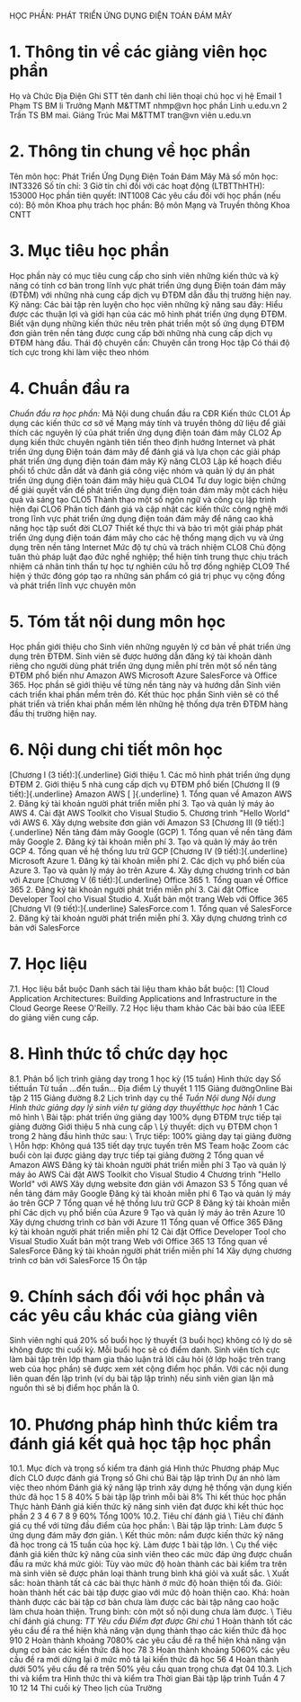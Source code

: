 HỌC PHẦN: PHÁT TRIỂN ỨNG DỤNG ĐIỆN TOÁN ĐÁM MÂY 
# 1. Thông tin về các giảng viên học phần 
Họ và Chức Địa Điện Ghi STT tên danh chỉ liên thoại chú học vị hệ Email 1 Phạm TS BM li Trưởng Mạnh M&TTMT nhmp\@vn học phần Linh u.edu.vn 2 Trần TS BM mai. Giảng Trúc Mai M&TTMT tran\@vn viên u.edu.vn 
# 2. Thông tin chung về học phần 
Tên môn học: Phát Triển Ứng Dụng Điện Toán Đám Mây Mã số môn học: INT3326 Số tín chỉ: 3 Giờ tín chỉ đối với các hoạt động (LTBTThHTH): 153000 Học phần tiên quyết: INT1008 Các yêu cầu đối với học phần (nếu có): Bộ môn Khoa phụ trách học phần: Bộ môn Mạng và Truyền thông Khoa CNTT 
# 3. Mục tiêu học phần 
Học phần này có mục tiêu cung cấp cho sinh viên những kiến thức và kỹ năng có tính cơ bản trong lĩnh vực phát triển ứng dụng Điện toán đám mây (ĐTĐM) với những nhà cung cấp dịch vụ ĐTĐM dẫn đầu thị trường hiện nay. Kỹ năng: Các bài tập rèn luyện cho học viên những kỹ năng sau đây: Hiểu được các thuận lợi và giới hạn của các mô hình phát triển ứng dụng ĐTĐM. Biết vận dụng những kiến thức nêu trên phát triển một số ứng dụng ĐTĐM đơn giản trên nền tảng được cung cấp bởi những nhà cung cấp dịch vụ ĐTĐM hàng đầu. Thái độ chuyên cần: Chuyên cần trong Học tập Có thái độ tích cực trong khi làm việc theo nhóm 
# 4. Chuẩn đầu ra 
*Chuẩn đầu ra học phần:* Mã Nội dung chuẩn đầu ra CĐR Kiến thức CLO1 Áp dụng các kiến thức cơ sở về Mạng máy tính và truyền thông dữ liệu để giải thích các nguyên lý của phát triển ứng dụng điện toán đám mây CLO2 Áp dụng kiến thức chuyên ngành tiên tiến theo định hướng Internet và phát triển ứng dụng Điện toán đám mây để đánh giá và lựa chọn các giải pháp phát triển ứng dụng điện toán đám mây Kỹ năng CLO3 Lập kế hoạch điều phối tổ chức dẫn dắt và đánh giá công việc nhóm và quản lý dự án phát triển ứng dụng điện toán đám mây hiệu quả CLO4 Tư duy logic biện chứng để giải quyết vấn đề phát triển ứng dụng điện toán đám mây một cách hiệu quả và sáng tạo CLO5 Thành thạo một số ngôn ngữ và công cụ lập trình hiện đại CLO6 Phân tích đánh giá và cập nhật các kiến thức công nghệ mới trong lĩnh vực phát triển ứng dụng điện toán đám mây để nâng cao khả năng học tập suốt đời CLO7 Thiết kế thực thi và bảo trì một giải pháp phát triển ứng dụng điện toán đám mây cho các hệ thống mạng dịch vụ và ứng dụng trên nền tảng Internet Mức độ tự chủ và trách nhiệm CLO8 Chủ động tuân thủ pháp luật đạo đức nghề nghiệp; thể hiện tính trung thực chịu trách nhiệm cá nhân tinh thần tự học tự nghiên cứu hỗ trợ đồng nghiệp CLO9 Thể hiện ý thức đóng góp tạo ra những sản phẩm có giá trị phục vụ cộng đồng và phát triển lĩnh vực chuyên môn
# 5. Tóm tắt nội dung môn học 
Học phần giới thiệu cho Sinh viên những nguyên lý cơ bản về phát triển ứng dụng trên ĐTĐM. Sinh viên sẽ được hướng dẫn đăng ký tài khoản dành riêng cho người dùng phát triển ứng dụng miễn phí trên một số nền tảng ĐTĐM phổ biến như Amazon AWS Microsoft Azure SalesForce và Office 365. Học phần sẽ giới thiệu về từng nền tảng này và hướng dẫn Sinh viên cách triển khai phần mềm trên đó. Kết thúc học phần Sinh viên sẽ có thể phát triển và triển khai phần mềm lên những hệ thống dựa trên ĐTĐM hàng đầu thị trường hiện nay.
# 6. Nội dung chi tiết môn học 
[Chương I (3 tiết):]{.underline} Giới thiệu 1. Các mô hình phát triển ứng dụng ĐTĐM 2. Giới thiệu 5 nhà cung cấp dịch vụ ĐTĐM phổ biến [Chương II (9 tiết):]{.underline} Amazon AWS [ ]{.underline} 1\. Tổng quan về Amazon AWS 2\. Đăng ký tài khoản người phát triển miễn phí 3\. Tạo và quản lý máy ảo AWS 4\. Cài đặt AWS Toolkit cho Visual Studio 5\. Chương trình "Hello World" với AWS 6\. Xây dựng website đơn giản với Amazon S3 [Chương III (9 tiết):]{.underline} Nền tảng đám mây Google (GCP) 1\. Tổng quan về nền tảng đám mây Google 2\. Đăng ký tài khoản miễn phí 3\. Tạo và quản lý máy ảo trên GCP 4\. Tổng quan về hệ thống lưu trữ GCP [Chương IV (9 tiết):]{.underline} Microsoft Azure 1\. Đăng ký tài khoản miễn phí 2\. Các dịch vụ phổ biến của Azure 3\. Tạo và quản lý máy ảo trên Azure 4\. Xây dựng chương trình cơ bản với Azure [Chương V (6 tiết):]{.underline} Office 365 1\. Tổng quan về Office 365 2\. Đăng ký tài khoản người phát triển miễn phí 3\. Cài đặt Office Developer Tool cho Visual Studio 4\. Xuất bản một trang Web với Office 365 [Chương VI (9 tiết):]{.underline} SalesForce.com 1\. Tổng quan về SalesForce 2\. Đăng ký tài khoản người phát triển miễn phí 3\. Xây dựng chương trình cơ bản với SalesForce 
# 7. Học liệu  
7.1. Học liệu bắt buộc Danh sách tài liệu tham khảo bắt buộc: \[1\] Cloud Application Architectures: Building Applications and Infrastructure in the Cloud George Reese O\'Reilly. 7.2 Học liệu tham khảo Các bài báo của IEEE do giảng viên cung cấp. 
# 8. Hình thức tổ chức dạy học 
8.1. Phân bổ lịch trình giảng dạy trong 1 học kỳ (15 tuần) Hình thức dạy Số tiếttuần Từ tuần ...đến tuần... Địa điểm Lý thuyết 1 115 Giảng đườngOnline Bài tập 2 115 Giảng đường 8.2 Lịch trình dạy cụ thể *Tuần* *Nội dung *Nội dung *Hình thức giảng dạy lý sinh viên tự giảng dạy* thuyếtthực học* hành* 1 Các mô hình \ Bài tập: phát triển ứng giảng dạy 100% dụng ĐTĐM trực tiếp tại giảng đường Giới thiệu 5 nhà cung cấp \ Lý thuyết: dịch vụ ĐTĐM chọn 1 trong 2 hàng đầu hình thức sau: \ Trực tiếp: 100% giảng dạy tại giảng đường \ Hỗn hợp: Không quá 135 tiết dạy trực tuyến trên MS Team hoặc Zoom các buổi còn lại được giảng dạy trực tiếp tại giảng đường 2 Tổng quan về Amazon AWS Đăng ký tài khoản người phát triển miễn phí 3 Tạo và quản lý máy ảo AWS Cài đặt AWS Toolkit cho Visual Studio 4 Chương trình "Hello World" với AWS Xây dựng website đơn giản với Amazon S3 5 Tổng quan về nền tảng đám mây Google Đăng ký tài khoản miễn phí 6 Tạo và quản lý máy ảo trên GCP 7 Tổng quan về hệ thống lưu trữ GCP 8 Đăng ký tài khoản miễn phí Các dịch vụ phổ biến của Azure 9 Tạo và quản lý máy ảo trên Azure 10 Xây dựng chương trình cơ bản với Azure 11 Tổng quan về Office 365 Đăng ký tài khoản người phát triển miễn phí 12 Cài đặt Office Developer Tool cho Visual Studio Xuất bản một trang Web với Office 365 13 Tổng quan về SalesForce Đăng ký tài khoản người phát triển miễn phí 14 Xây dựng chương trình cơ bản với SalesForce 15 Ôn tập 
# 9. Chính sách đối với học phần và các yêu cầu khác của giảng viên 
Sinh viên nghỉ quá 20% số buổi học lý thuyết (3 buổi học) không có lý do sẽ không được thi cuối kỳ. Mỗi buổi học sẽ có điểm danh. Sinh viên tích cực làm bài tập trên lớp tham gia thảo luận trả lời câu hỏi (ở lớp hoặc trên trang web của học phần) sẽ được xem xét cộng điểm học phần. Với các nội dung liên quan đến lập trình (ví dụ bài tập lập trình) nếu sinh viên gian lận mã nguồn thì sẽ bị điểm học phần là 0. 
# 10. Phương pháp hình thức kiểm tra đánh giá kết quả học tập học phần 
10.1. Mục đích và trọng số kiểm tra đánh giá Hình thức Phương pháp Mục đích CLO được đánh giá Trọng số Ghi chú Bài tập lập trình Dự án nhỏ làm việc theo nhóm Đánh giá kỹ năng lập trình xây dựng hệ thống vận dụng kiến thức đã học 1 5 8 40% 5 bài tập lập trình mỗi bài 8% Thi kết thúc học phần Thực hành Đánh giá kiến thức kỹ năng sinh viên đạt được khi kết thúc học phần 2 3 4 6 7 8 9 60% Tổng 100% 10.2. Tiêu chí đánh giá \ Tiêu chí đánh giá cụ thể với từng đầu điểm của học phần: \ Bài tập lập trình: Làm được 5 ứng dụng đám mây đơn giản. \ Kết thúc môn: nắm được kiến thức kỹ năng đã học trong cả 15 tuần của
học kỳ. Làm được 1 bài tập lớn. \ Cụ thể việc đánh giá kiến thức kỹ năng của sinh viên theo các mức
đáp ứng được chuẩn đầu ra mức khá mức giỏi: Tùy vào mức độ hoàn thành các bài kiểm tra trên mà sinh viên sẽ được
phân loại thành trung bình khá giỏi và xuất sắc. \ Xuất sắc: hoàn thành tất cả các bài thực hành ở mức độ hoàn thiện tối
đa. Giỏi: hoàn thành hết các bài tập được giao với mức độ hoàn thiện cao. Khá: hoàn thành được các bài tập cơ bản chưa làm được các bài tập nâng cao hoặc làm chưa hoàn thiện. Trung bình: còn một số nội dung chưa làm được. \ Tiêu chí đánh giá chung: *TT* *Yêu cầu* *Điểm đạt được* *Ghi chú* 1 Hoàn thành tốt các yêu cầu đề ra thể hiện khả năng vận dụng thành thạo các kiến thức đã học 910 2 Hoàn thành khoảng 7080% các yêu cầu đề ra thể hiện khả năng vận dụng cơ bản các kiến thức đã học 78 3 Hoàn thành khoảng 5060% các yêu cầu đề ra mới dừng lại ở mức mô tả lại kiến thức đã học 56 4 Hoàn thành dưới 50% yêu cầu đề ra trên 50% yêu cầu quan trọng chưa đạt 04 10.3. Lịch thi và kiểm tra Hình thức thi và kiểm tra Thời gian Bài tập lập trình Tuần 4 7 10 12 14 Thi cuối kỳ Theo lịch của Trường